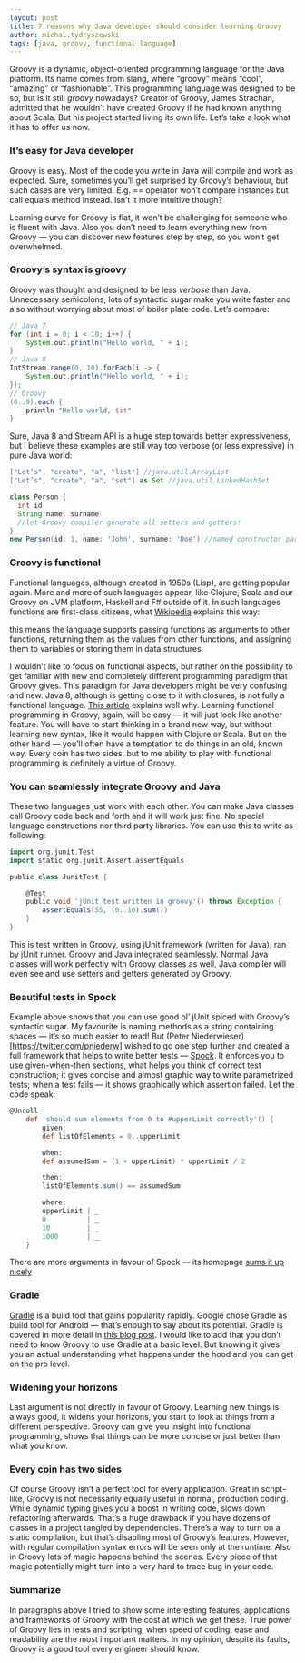 ```yaml
---
layout: post
title: 7 reasons why Java developer should consider learning Groovy
author: michal.tydryszewski
tags: [java, groovy, functional language]
---
```


Groovy is a dynamic, object-oriented programming language for the Java platform. Its name comes
from slang, where “groovy” means “cool”, “amazing” or “fashionable”. This programming
language was designed to be so, but is it still *groovy* nowadays? Creator of Groovy,
James Strachan, admitted that he wouldn’t have created Groovy if he had known anything about Scala. But his project started living its own
life. Let’s take a look what it has to offer us now.

### It’s easy for Java developer
Groovy is easy. Most of the code you write in Java will compile and work as expected. Sure,
sometimes you’ll get surprised by Groovy’s behaviour, but such cases are very limited. E.g.
== operator won’t compare instances but call equals method instead. Isn’t it more intuitive though?

Learning curve for Groovy is flat, it won’t be challenging for someone who is fluent with Java.
Also you don’t need to learn everything new from Groovy — you can discover new features step by step,
so you won’t get overwhelmed.

### Groovy’s syntax is groovy
Groovy was thought and designed to be less *verbose* than Java. Unnecessary semicolons, lots of
syntactic sugar make you write faster and also without worrying about most of boiler plate code. Let’s
compare:

```groovy
// Java 7
for (int i = 0; i < 10; i++) {
    System.out.println("Hello world, " + i);
}
// Java 8
IntStream.range(0, 10).forEach(i -> {
    System.out.println("Hello world, " + i);
});
// Groovy
(0..9).each {
    println "Hello world, $it"
}
```
Sure, Java 8 and Stream API is a huge step towards better expressiveness, but I believe these examples
are still way too verbose (or less expressive) in pure Java world:
```groovy
["Let’s", "create", "a", "list"] //java.util.ArrayList
["Let’s", "create", "a", "set"] as Set //java.util.LinkedHashSet

class Person {
  int id
  String name, surname
  //let Groovy compiler generate all setters and getters!
}
new Person(id: 1, name: 'John', surname: 'Doe') //named constructor parameters, only for default constructor
```

### Groovy is functional
Functional languages, although created in 1950s (Lisp), are getting popular again. More and more of such
languages appear, like Clojure, Scala and our Groovy on JVM platform, Haskell and F# outside of it.
In such languages functions are first-class citizens,
what [Wikipedia](http://en.wikipedia.org/wiki/First-class_function) explains this way:
>
this means the language supports passing functions as arguments to other functions, returning them as the
values from other functions, and assigning them to variables or storing them in data structures

I wouldn’t like to focus on functional aspects, but rather on the possibility to get familiar with new and completely
different programming paradigm that Groovy gives. This paradigm for Java developers might be very confusing and new.
Java 8, although is getting close to it with closures, is not fully a functional language.
[This article](http://www.beyondjava.net/blog/java-8-functional-programming-language/) explains well why.
Learning functional programming in Groovy, again, will be easy — it will just look like another feature. You will have
to start thinking in a brand new way, but without learning new syntax, like it would happen with Clojure or Scala.
But on the other hand — you’ll often have a temptation to do things in an old, known way. Every coin has two sides,
but to me ability to play with functional programming is definitely a virtue of Groovy.

### You can seamlessly integrate Groovy and Java
These two languages just work with each other. You can make Java classes call Groovy code back and forth and it will
work just fine. No special language constructions nor third party libraries. You can use this to write as following:

```groovy
import org.junit.Test
import static org.junit.Assert.assertEquals

public class JunitTest {

    @Test
    public void 'jUnit test written in groovy'() throws Exception {
        assertEquals(55, (0..10).sum())
    }
}
```
This is test written in Groovy, using jUnit framework (written for Java), ran by jUnit runner. Groovy and Java integrated
seamlessly. Normal Java classes will work perfectly with Groovy classes as well,  Java compiler will even see and use setters and getters
generated by Groovy.

### Beautiful tests in Spock
Example above shows that you can use good ol’ jUnit spiced with Groovy’s syntactic sugar. My favourite is naming
methods as a string containing spaces — it’s so much easier to read! But (Peter Niederwieser)[https://twitter.com/pniederw]
wished to go one step further and created a full framework that helps to write better tests — [Spock](http://spockframework.org).
It enforces you to use given-when-then sections, what helps you think of correct test construction; it gives concise and almost
graphic way to write parametrized tests; when a test fails — it shows graphically which assertion failed. Let the code speak:
```groovy
@Unroll
    def 'should sum elements from 0 to #upperLimit correctly'() {
        given:
        def listOfElements = 0..upperLimit

        when:
        def assumedSum = (1 + upperLimit) * upperLimit / 2

        then:
        listOfElements.sum() == assumedSum

        where:
        upperLimit | _
        0          | _
        10         | _
        1000       | _
    }
```
There are more arguments in favour of Spock — its homepage [sums it up nicely](https://code.google.com/p/spock/wiki/WhySpock)

### Gradle
[Gradle](http://gradle.org/) is a build tool that gains popularity rapidly. Google chose Gradle as build
tool for Android — that’s enough to say about its potential. Gradle is covered in more detail in
[this blog post](/Adopting-Gradle-at-allegro-pl-a-success-story.html). I would like to add that
you don’t need to know Groovy to use Gradle at a basic level. But knowing it gives you an actual understanding what
happens under the hood and you can get on the pro level.

### Widening your horizons
Last argument is not directly in favour of Groovy. Learning new things is always good, it widens your
horizons, you start to look at things from a different perspective. Groovy can give you insight into functional programming,
shows that things can be more concise or just better than what you know.

### Every coin has two sides
Of course Groovy isn’t a perfect tool for every application. Great in script-like, Groovy is not necessarily equally useful in normal,
production coding. While dynamic typing gives you a boost in writing code, slows down refactoring afterwards. That’s a huge drawback
if you have dozens of classes in a project tangled by dependencies. There’s a way to turn on a static compilation, but that’s disabling
most of Groovy’s features. However, with regular compilation syntax errors will be seen only at the runtime.
Also in Groovy lots of magic happens behind the scenes. Every piece of that magic potentially might turn into a very hard to trace bug in
your code.

### Summarize
In paragraphs above I tried to show some interesting features, applications and frameworks of Groovy with the cost
at which we get these. True power of Groovy lies in tests and scripting, when speed of coding, ease and readability
are the most important matters. In my opinion, despite its faults, Groovy is a good tool every engineer should know.


